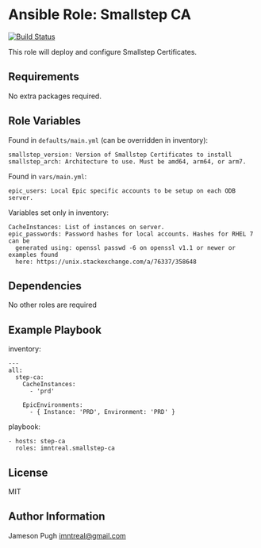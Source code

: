 Ansible Role: Smallstep CA
========
[![Build Status](https://travis-ci.org/imntreal/ansible-role-smallstep-ca.svg?branch=master)](https://travis-ci.org/imntreal/ansible-smallstep-ca)

This role will deploy and configure Smallstep Certificates.

Requirements
------------

No extra packages required.

Role Variables
--------------

Found in `defaults/main.yml` (can be overridden in inventory):

    smallstep_version: Version of Smallstep Certificates to install
    smallstep_arch: Architecture to use. Must be amd64, arm64, or arm7.

Found in `vars/main.yml`:

    epic_users: Local Epic specific accounts to be setup on each ODB server.

Variables set only in inventory:

    CacheInstances: List of instances on server.
    epic_passwords: Password hashes for local accounts. Hashes for RHEL 7 can be
      generated using: openssl passwd -6 on openssl v1.1 or newer or examples found
      here: https://unix.stackexchange.com/a/76337/358648

Dependencies
------------

No other roles are required

Example Playbook
----------------

inventory:

    ---
    all:
      step-ca:
        CacheInstances:
          - 'prd'

        EpicEnvironments:
          - { Instance: 'PRD', Environment: 'PRD' }

playbook:

    - hosts: step-ca
      roles: imntreal.smallstep-ca

License
-------

MIT

Author Information
------------------

Jameson Pugh <imntreal@gmail.com>
